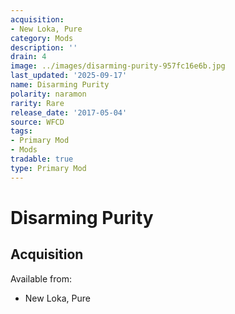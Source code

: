 ```yaml
---
acquisition:
- New Loka, Pure
category: Mods
description: ''
drain: 4
image: ../images/disarming-purity-957fc16e6b.jpg
last_updated: '2025-09-17'
name: Disarming Purity
polarity: naramon
rarity: Rare
release_date: '2017-05-04'
source: WFCD
tags:
- Primary Mod
- Mods
tradable: true
type: Primary Mod
---
```


# Disarming Purity

## Acquisition

Available from:
- New Loka, Pure

